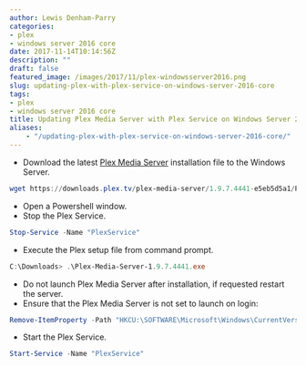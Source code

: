 ```yaml
---
author: Lewis Denham-Parry
categories:
- plex
- windows server 2016 core
date: 2017-11-14T10:14:56Z
description: ""
draft: false
featured_image: /images/2017/11/plex-windowsserver2016.png
slug: updating-plex-with-plex-service-on-windows-server-2016-core
tags:
- plex
- windows server 2016 core
title: Updating Plex Media Server with Plex Service on Windows Server 2016 Core
aliases:
    - "/updating-plex-with-plex-service-on-windows-server-2016-core/"
---
```


* Download the latest [Plex Media Server](http://plex.tv/downloads/) installation file to the Windows Server.

```powershell
wget https://downloads.plex.tv/plex-media-server/1.9.7.4441-e5eb5d5a1/Plex-Media-Server-1.9.7.4441-e5eb5d5a1.exe -UseBasicParsing -OutFile Plex-Media-Server-1.9.7.4441.exe
```

* Open a Powershell window.
* Stop the Plex Service.

```powershell
Stop-Service -Name "PlexService"
```

* Execute the Plex setup file from command prompt.

```powershell
C:\Downloads> .\Plex-Media-Server-1.9.7.4441.exe
```

* Do not launch Plex Media Server after installation, if requested restart the server.
* Ensure that the Plex Media Server is not set to launch on login:

```powershell
Remove-ItemProperty -Path "HKCU:\SOFTWARE\Microsoft\Windows\CurrentVersion\Run" -Name "Plex Media Server"
```

* Start the Plex Service.

```powershell
Start-Service -Name "PlexService"
```
